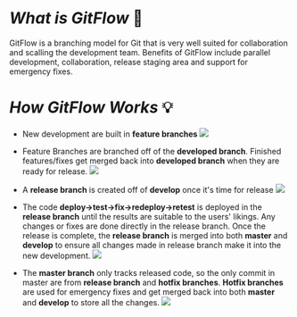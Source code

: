 # *What is GitFlow* :memo:
GitFlow is a branching model for Git that is very well suited for collaboration and scalling the development team. Benefits of GitFlow include parallel development, collaboration, release staging area and support for emergency fixes.

# *How GitFlow Works* :bulb:
* New development are built in **feature branches**
![](/Images/GitFlowFeatureBranches.png)

* Feature Branches are branched off of the **developed branch**. Finished features/fixes get merged back into **developed branch** when they are ready for release.
![](/Images/GitFlowDevelopBranch.png)

* A **release branch** is created off of **develop** once it's time for release
![](/Images/GitFlowReleaseBranch.png)

* The code **deploy->test->fix->redeploy->retest** is deployed in the **release branch** until the results are suitable to the users' likings. Any changes or fixes are done directly in the release branch. Once the release is complete, the **release branch** is merged into both  **master** and **develop** to ensure all changes made in release branch make it into the new development.
![](/Images/GitFlowMasterBranch.png)

* The **master branch** only tracks released code, so the only commit in master are from **release branch** and **hotfix branches**. **Hotfix branches** are used for emergency fixes and get merged back into both **master** and **develop** to store all the changes. 
![](/Images/GitFlowHotfixBranch.png)





